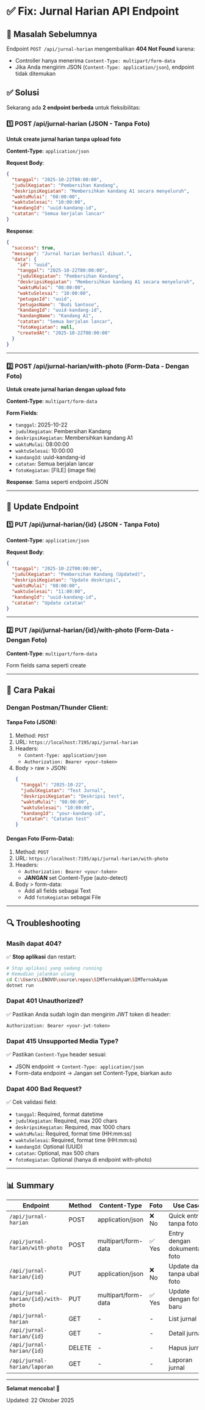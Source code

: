 # ✅ Fix: Jurnal Harian API Endpoint

## 🔴 Masalah Sebelumnya

Endpoint `POST /api/jurnal-harian` mengembalikan **404 Not Found** karena:
- Controller hanya menerima `Content-Type: multipart/form-data`
- Jika Anda mengirim JSON (`Content-Type: application/json`), endpoint tidak ditemukan

## ✅ Solusi

Sekarang ada **2 endpoint berbeda** untuk fleksibilitas:

### 1️⃣ POST /api/jurnal-harian (JSON - Tanpa Foto)

**Untuk create jurnal harian tanpa upload foto**

**Content-Type**: `application/json`

**Request Body**:
```json
{
  "tanggal": "2025-10-22T00:00:00",
  "judulKegiatan": "Pembersihan Kandang",
  "deskripsiKegiatan": "Membersihkan kandang A1 secara menyeluruh",
  "waktuMulai": "08:00:00",
  "waktuSelesai": "10:00:00",
  "kandangId": "uuid-kandang-id",
  "catatan": "Semua berjalan lancar"
}
```

**Response**:
```json
{
  "success": true,
  "message": "Jurnal harian berhasil dibuat.",
  "data": {
    "id": "uuid",
    "tanggal": "2025-10-22T00:00:00",
    "judulKegiatan": "Pembersihan Kandang",
    "deskripsiKegiatan": "Membersihkan kandang A1 secara menyeluruh",
    "waktuMulai": "08:00:00",
    "waktuSelesai": "10:00:00",
    "petugasId": "uuid",
    "petugasName": "Budi Santoso",
    "kandangId": "uuid-kandang-id",
    "kandangName": "Kandang A1",
    "catatan": "Semua berjalan lancar",
    "fotoKegiatan": null,
    "createdAt": "2025-10-22T08:00:00"
  }
}
```

---

### 2️⃣ POST /api/jurnal-harian/with-photo (Form-Data - Dengan Foto)

**Untuk create jurnal harian dengan upload foto**

**Content-Type**: `multipart/form-data`

**Form Fields**:
- `tanggal`: 2025-10-22
- `judulKegiatan`: Pembersihan Kandang
- `deskripsiKegiatan`: Membersihkan kandang A1
- `waktuMulai`: 08:00:00
- `waktuSelesai`: 10:00:00
- `kandangId`: uuid-kandang-id
- `catatan`: Semua berjalan lancar
- `fotoKegiatan`: [FILE] (image file)

**Response**: Sama seperti endpoint JSON

---

## 📝 Update Endpoint

### 1️⃣ PUT /api/jurnal-harian/{id} (JSON - Tanpa Foto)

**Content-Type**: `application/json`

**Request Body**:
```json
{
  "tanggal": "2025-10-22T00:00:00",
  "judulKegiatan": "Pembersihan Kandang (Updated)",
  "deskripsiKegiatan": "Update deskripsi",
  "waktuMulai": "08:00:00",
  "waktuSelesai": "11:00:00",
  "kandangId": "uuid-kandang-id",
  "catatan": "Update catatan"
}
```

---

### 2️⃣ PUT /api/jurnal-harian/{id}/with-photo (Form-Data - Dengan Foto)

**Content-Type**: `multipart/form-data`

Form fields sama seperti create

---

## 🎯 Cara Pakai

### Dengan Postman/Thunder Client:

#### **Tanpa Foto (JSON)**:
1. Method: `POST`
2. URL: `https://localhost:7195/api/jurnal-harian`
3. Headers:
   - `Content-Type: application/json`
   - `Authorization: Bearer <your-token>`
4. Body > raw > JSON:
   ```json
   {
     "tanggal": "2025-10-22",
     "judulKegiatan": "Test Jurnal",
     "deskripsiKegiatan": "Deskripsi test",
     "waktuMulai": "08:00:00",
     "waktuSelesai": "10:00:00",
     "kandangId": "your-kandang-id",
     "catatan": "Catatan test"
   }
   ```

#### **Dengan Foto (Form-Data)**:
1. Method: `POST`
2. URL: `https://localhost:7195/api/jurnal-harian/with-photo`
3. Headers:
   - `Authorization: Bearer <your-token>`
   - **JANGAN** set Content-Type (auto-detect)
4. Body > form-data:
   - Add all fields sebagai Text
   - Add `fotoKegiatan` sebagai File

---

## 🔍 Troubleshooting

### Masih dapat 404?
✅ **Stop aplikasi** dan restart:
```bash
# Stop aplikasi yang sedang running
# Kemudian jalankan ulang
cd C:\Users\LENOVO\source\repos\SIMTernakAyam\SIMTernakAyam
dotnet run
```

### Dapat 401 Unauthorized?
✅ Pastikan Anda sudah login dan mengirim JWT token di header:
```
Authorization: Bearer <your-jwt-token>
```

### Dapat 415 Unsupported Media Type?
✅ Pastikan `Content-Type` header sesuai:
- JSON endpoint → `Content-Type: application/json`
- Form-data endpoint → Jangan set Content-Type, biarkan auto

### Dapat 400 Bad Request?
✅ Cek validasi field:
- `tanggal`: Required, format datetime
- `judulKegiatan`: Required, max 200 chars
- `deskripsiKegiatan`: Required, max 1000 chars
- `waktuMulai`: Required, format time (HH:mm:ss)
- `waktuSelesai`: Required, format time (HH:mm:ss)
- `kandangId`: Optional (UUID)
- `catatan`: Optional, max 500 chars
- `fotoKegiatan`: Optional (hanya di endpoint with-photo)

---

## 📊 Summary

| Endpoint | Method | Content-Type | Foto | Use Case |
|----------|--------|--------------|------|----------|
| `/api/jurnal-harian` | POST | application/json | ❌ No | Quick entry tanpa foto |
| `/api/jurnal-harian/with-photo` | POST | multipart/form-data | ✅ Yes | Entry dengan dokumentasi foto |
| `/api/jurnal-harian/{id}` | PUT | application/json | ❌ No | Update data tanpa ubah foto |
| `/api/jurnal-harian/{id}/with-photo` | PUT | multipart/form-data | ✅ Yes | Update dengan foto baru |
| `/api/jurnal-harian` | GET | - | - | List jurnal |
| `/api/jurnal-harian/{id}` | GET | - | - | Detail jurnal |
| `/api/jurnal-harian/{id}` | DELETE | - | - | Hapus jurnal |
| `/api/jurnal-harian/laporan` | GET | - | - | Laporan jurnal |

---

**Selamat mencoba! 🚀**

Updated: 22 Oktober 2025

